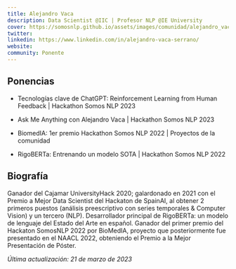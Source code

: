 ```yaml
---
title: Alejandro Vaca 
description: Data Scientist @IIC | Profesor NLP @IE University
cover: https://somosnlp.github.io/assets/images/comunidad/alejandro_vaca.jpg
twitter: 
linkedin: https://www.linkedin.com/in/alejandro-vaca-serrano/
website: 
community: Ponente
---
```


## Ponencias

- Tecnologías clave de ChatGPT: Reinforcement Learning from Human Feedback | Hackathon Somos NLP 2023

<EventSummary
    description="Charla sobre las técnicas de Reinforcement Learning from Human Feedback (RLHF), qué podemos aprender de ellas y qué aplicaciones prácticas en la industria pueden venir de la mano de esta tecnología."
    poster="https://somosnlp.github.io/assets/images/eventos/230328_tecnologias_clave_de_chatgpt.jpg"
    video="https://www.youtube.com/embed/Ujn379UCHBg"
    name=""
    website=""
    twitter=""
    linkedin=""
    github=""
    bio=""
/>

- Ask Me Anything con Alejandro Vaca | Hackathon Somos NLP 2023

<EventSummary
    description=""
    poster="https://somosnlp.github.io/assets/images/eventos/230330_ama_con_alejandro_vaca.jpg"
    video="https://www.youtube.com/embed/G4R6w0W4Lv0"
    name=""
    website=""
    twitter=""
    linkedin=""
    github=""
    bio=""
/>

- BiomedIA: 1er premio Hackathon Somos NLP 2022 | Proyectos de la comunidad

<EventSummary
    description="BiomedIA fue el proyecto ganador de nuestro hackathon de PLN en español orientado a los Objetivos de Desarrollo Sostenible.
    BiomedIA genera, con gran precisión, respuestas a preguntas abiertas sobre biomedicina, formuladas tanto de manera escrita como oral."
    poster=""
    video="https://www.youtube.com/embed/fOQLPuXewzE"
/>

- RigoBERTa: Entrenando un modelo SOTA | Hackathon Somos NLP 2022

<EventSummary
    description="En esta charla hablaremos sobre RigoBERTa, el modelo de lenguaje del español que hemos construido en el IIC, y con el que hemos logrado superar el estado del arte en un benchmark de tareas diversas de PLN. Comentaremos algunos de los detalles de tratamiento de corpus y de entrenamiento del modelo que fueron necesarios para conseguir este hito, y presentaremos una comparativa contra los modelos del lenguaje español más exitosos hasta la fecha."
    poster="https://somosnlp.github.io/assets/images/evento_iic.png"
    video="https://www.youtube.com/embed/3OhArr1R2Lw"
/>


## Biografía

Ganador del Cajamar UniversityHack 2020; galardonado en 2021 con el Premio a Mejor Data Scientist del Hackaton de SpainAI, al obtener 2 primeros puestos (análisis preescriptivo con series temporales & Computer Vision) y un tercero (NLP). Desarrollador principal de RigoBERTa: un modelo de lenguaje del Estado del Arte en español. Ganador del primer premio del Hackaton SomosNLP 2022 por BioMedIA, proyecto que posteriormente fue presentado en el NAACL 2022, obteniendo el Premio a la Mejor Presentación de Póster. 

*Última actualización: 21 de marzo de 2023*
